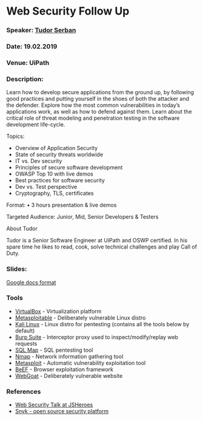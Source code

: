 # Web Security Follow Up

### Speaker: [Tudor Serban](https://www.linkedin.com/in/tudor-serban-47459748/)
### Date: 19.02.2019
### Venue: UiPath
### Description:

Learn how to develop secure applications from the ground up, by following good practices and putting yourself in the shoes of both the attacker and the defender.
Explore how the most common vulnerabilities in today’s applications work, as well as how to defend against them. Learn about the critical role of threat modeling and penetration testing in the software development life-cycle.

Topics:
* Overview of Application Security
* State of security threats worldwide
* IT vs. Dev security
* Principles of secure software development
* OWASP Top 10 with live demos
* Best practices for software security
* Dev vs. Test perspective
* Cryptography, TLS, certificates

Format:
• 3 hours presentation & live demos

Targeted Audience:
Junior, Mid, Senior Developers & Testers

About Tudor

Tudor is a Senior Software Engineer at UiPath and OSWP certified. In his spare time he likes to read, cook, solve technical challenges and play Call of Duty.

### Slides: 

[Google docs format](https://docs.google.com/presentation/d/1KN7K4mqNhkKtVex0nOZE5E09UjO70D9eUZo5SQJEjTs/edit?usp=sharing)

### Tools

* [VirtualBox](https://www.virtualbox.org/) - Virtualization platform
* [Metasploitable](https://metasploit.help.rapid7.com/docs/metasploitable-2) - Deliberately vulnerable Linux distro
* [Kali Linux](https://www.kali.org/) - Linux distro for pentesting (contains all the tools below by default)
* [Burp Suite](https://portswigger.net/burp) - Interceptor proxy used to inspect/modify/replay web requests
* [SQL Map](http://sqlmap.org/) - SQL pentesting tool
* [Nmap](https://nmap.org/) - Network information gathering tool
* [Metasploit](https://www.metasploit.com/) - Automatic vulnerability exploitation tool
* [BeEF](https://beefproject.com/) - Browser exploitation framework
* [WebGoat](https://github.com/WebGoat/WebGoat) - Deliberately vulnerable website

### References

* [Web Security Talk at JSHeroes](https://www.youtube.com/watch?v=sHKyMwIK9F0&index=22&list=UUeJEpnvZhG-VwGpzrzYLidQ)
* [Snyk - open source security platform](https://snyk.io/)
